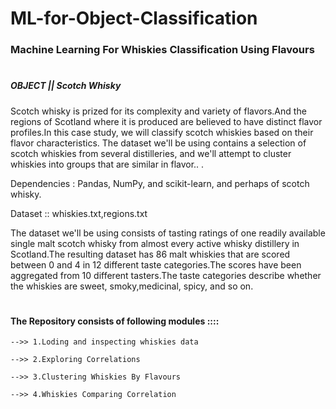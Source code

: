 # ML-for-Object-Classification

### Machine Learning For Whiskies Classification Using Flavours
#
#

##### OBJECT || Scotch Whisky 
 
Scotch whisky is prized for its complexity and variety of flavors.And the regions of Scotland where it is produced are believed to have distinct flavor profiles.In this case study, we will classify scotch whiskies based on their flavor characteristics. The dataset we'll be using contains a selection of scotch whiskies from several distilleries, and we'll attempt to cluster whiskies into groups that are similar in flavor.. . 


Dependencies : Pandas, NumPy, and scikit-learn, and perhaps of scotch whisky.

Dataset :: whiskies.txt,regions.txt 

The dataset we'll be using consists of tasting ratings of one readily available single malt scotch whisky from almost every active whisky distillery in Scotland.The resulting dataset has 86 malt whiskies that are scored between 0 and 4 in 12 different taste categories.The scores have been aggregated from 10 different tasters.The taste categories describe whether the whiskies are sweet, smoky,medicinal, spicy, and so on.

#

#### The Repository consists of following modules ::::
   
    -->> 1.Loding and inspecting whiskies data
    
    -->> 2.Exploring Correlations  
    
    -->> 3.Clustering Whiskies By Flavours
    
    -->> 4.Whiskies Comparing Correlation

#
